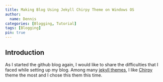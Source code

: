 ```yaml
---
title: Making Blog Using Jekyll Chirpy Theme on Windows OS
author:
  name: Dennis
categories: [Blogging, Tutorial]
tags: [Blogging]
pin: true
---
```


## Introduction
As I started the github blog again, I would like to share the difficulties that I faced while setting up my blog.
Among many [jekyll themes](https://jekyll-themes.com/free/), I like [Chirpy](https://jekyll-themes.com/chirpy/) theme the most and I chose this them this time. 
